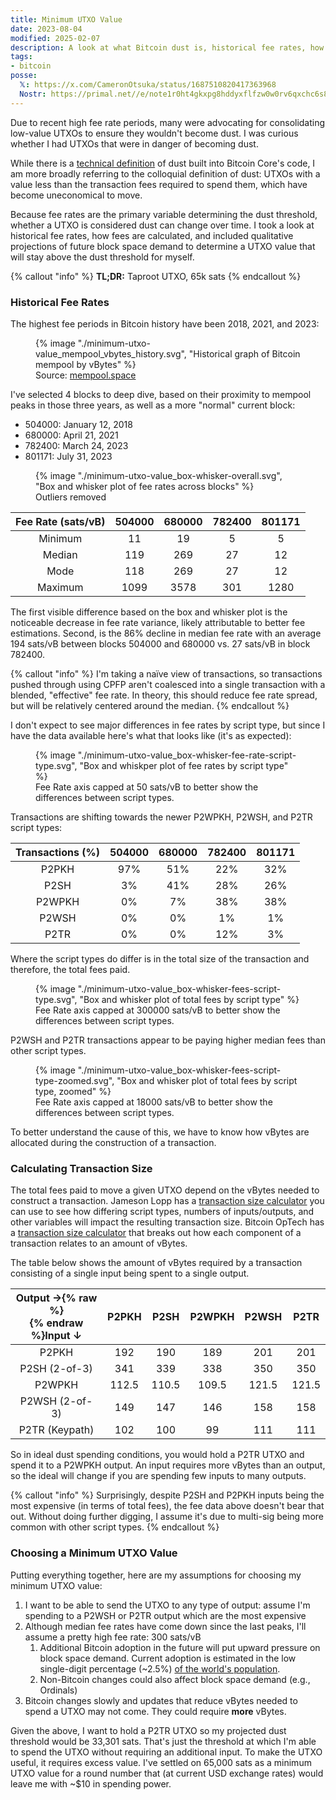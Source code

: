 ```yaml
---
title: Minimum UTXO Value
date: 2023-08-04
modified: 2025-02-07
description: A look at what Bitcoin dust is, historical fee rates, how fees are calculated, and a decision on a minimum UTXO value to stay above the dust threshold.
tags:
- bitcoin
posse:
  𝕏: https://x.com/CameronOtsuka/status/1687510820417363968
  Nostr: https://primal.net//e/note1r0ht4gkxpg8hddyxflfzw0w0rv6qxchc6s836pt9lsqeqwxahj9sgrrgpw
---
```


Due to recent high fee rate periods, many were advocating for consolidating low-value UTXOs to ensure they wouldn't become dust. I was curious whether I had UTXOs that were in danger of becoming dust.

While there is a [technical definition](https://bitcoin.stackexchange.com/a/41082) of dust built into Bitcoin Core's code, I am more broadly referring to the colloquial definition of dust: UTXOs with a value less than the transaction fees required to spend them, which have become uneconomical to move.

Because fee rates are the primary variable determining the dust threshold, whether a UTXO is considered dust can change over time. I took a look at historical fee rates, how fees are calculated, and included qualitative projections of future block space demand to determine a UTXO value that will stay above the dust threshold for myself.

{% callout "info" %}
**TL;DR:** Taproot UTXO, 65k sats
{% endcallout %}

### Historical Fee Rates
The highest fee periods in Bitcoin history have been 2018, 2021, and 2023:

<figure>
    {% image "./minimum-utxo-value_mempool_vbytes_history.svg", "Historical graph of Bitcoin mempool by vBytes" %}
    <figcaption>Source: <a href="https://mempool.space/graphs/mempool#all">mempool.space</a></figcaption>
</figure>

I've selected 4 blocks to deep dive, based on their proximity to mempool peaks in those three years, as well as a more "normal" current block:
- 504000: January 12, 2018
- 680000: April 21, 2021
- 782400: March 24, 2023
- 801171: July 31, 2023

<figure>
    {% image "./minimum-utxo-value_box-whisker-overall.svg", "Box and whisker plot of fee rates across blocks" %}
    <figcaption>Outliers removed</figcaption>
</figure>

| **Fee Rate (sats/vB)** | **504000** | **680000** | **782400** | **801171** |
|:----------------------:|:----------:|:----------:|:----------:|:----------:|
|         Minimum        |     11     |     19     |      5     |      5     |
|         Median         |     119    |     269    |     27     |     12     |
|          Mode          |     118    |     269    |     27     |     12     |
|         Maximum        |    1099    |    3578    |     301    |    1280    |

The first visible difference based on the box and whisker plot is the noticeable decrease in fee rate variance, likely attributable to better fee estimations. Second, is the 86% decline in median fee rate with an average 194 sats/vB between blocks 504000 and 680000 vs. 27 sats/vB in block 782400.

{% callout "info" %}
I'm taking a naïve view of transactions, so transactions pushed through using CPFP aren't coalesced into a single transaction with a blended, "effective" fee rate. In theory, this should reduce fee rate spread, but will be relatively centered around the median.
{% endcallout %}

I don't expect to see major differences in fee rates by script type, but since I have the data available here's what that looks like (it's as expected):

<figure>
    {% image "./minimum-utxo-value_box-whisker-fee-rate-script-type.svg", "Box and whiskper plot of fee rates by script type" %}
    <figcaption>Fee Rate axis capped at 50 sats/vB to better show the differences between script types.</figcaption>
</figure>

Transactions are shifting towards the newer P2WPKH, P2WSH, and P2TR script types:

| **Transactions (%)** | **504000** | **680000** | **782400** | **801171** |
|:--------------------:|:----------:|:----------:|:----------:|:----------:|
|         P2PKH        |     97%    |     51%    |     22%    |     32%    |
|         P2SH         |     3%     |     41%    |     28%    |     26%    |
|        P2WPKH        |     0%     |     7%     |     38%    |     38%    |
|         P2WSH        |     0%     |     0%     |     1%     |     1%     |
|         P2TR         |     0%     |     0%     |     12%    |     3%     |

Where the script types do differ is in the total size of the transaction and therefore, the total fees paid.

<figure>
    {% image "./minimum-utxo-value_box-whisker-fees-script-type.svg", "Box and whisker plot of total fees by script type" %}
    <figcaption>Fee Rate axis capped at 300000 sats/vB to better show the differences between script types.</figcaption>
</figure>

P2WSH and P2TR transactions appear to be paying higher median fees than other script types.

<figure>
    {% image "./minimum-utxo-value_box-whisker-fees-script-type-zoomed.svg", "Box and whisker plot of total fees by script type, zoomed" %}
    <figcaption>Fee Rate axis capped at 18000 sats/vB to better show the differences between script types.</figcaption>
</figure>

To better understand the cause of this, we have to know how vBytes are allocated during the construction of a transaction.

### Calculating Transaction Size
The total fees paid to move a given UTXO depend on the vBytes needed to construct a transaction. Jameson Lopp has a [transaction size calculator](https://jlopp.github.io/bitcoin-transaction-size-calculator/) you can use to see how differing script types, numbers of inputs/outputs, and other variables will impact the resulting transaction size. Bitcoin OpTech has a [transaction size calculator](https://bitcoinops.org/en/tools/calc-size/) that breaks out how each component of a transaction relates to an amount of vBytes.

The table below shows the amount of vBytes required by a transaction consisting of a single input being spent to a single output.

| **Output →{% raw %}<br>{% endraw %}Input ↓** | **P2PKH** | **P2SH** | **P2WPKH** | **P2WSH** | **P2TR** |
|:--------------------:|:---------:|:--------:|:----------:|:---------:|:--------:|
|         P2PKH        |    192    |    190   |     189    |    201    |    201   |
|     P2SH (2-of-3)    |    341    |    339   |     338    |    350    |    350   |
|        P2WPKH        |   112.5   |   110.5  |    109.5   |   121.5   |   121.5  |
|    P2WSH (2-of-3)    |    149    |    147   |     146    |    158    |    158   |
|    P2TR (Keypath)    |    102    |    100   |     99     |    111    |    111   |

So in ideal dust spending conditions, you would hold a P2TR UTXO and spend it to a P2WPKH output. An input requires more vBytes than an output, so the ideal will change if you are spending few inputs to many outputs.

{% callout "info" %}
Surprisingly, despite P2SH and P2PKH inputs being the most expensive (in terms of total fees), the fee data above doesn't bear that out. Without doing further digging, I assume it's due to multi-sig being more common with other script types.
{% endcallout %}

### Choosing a Minimum UTXO Value
Putting everything together, here are my assumptions for choosing my minimum UTXO value:
1. I want to be able to send the UTXO to any type of output: assume I'm spending to a P2WSH or P2TR output which are the most expensive
1. Although median fee rates have come down since the last peaks, I'll assume a pretty high fee rate: 300 sats/vB
    1. Additional Bitcoin adoption in the future will put upward pressure on block space demand. Current adoption is estimated in the low single-digit percentage (~2.5%) [of the world's population](https://bitcoinmagazine.com/markets/an-objective-look-at-bitcoin-adoption).
    1. Non-Bitcoin changes could also affect block space demand (e.g., Ordinals)
1. Bitcoin changes slowly and updates that reduce vBytes needed to spend a UTXO may not come. They could require **more** vBytes.

Given the above, I want to hold a P2TR UTXO so my projected dust threshold would be 33,301 sats. That's just the threshold at which I'm able to spend the UTXO without requiring an additional input. To make the UTXO useful, it requires excess value. I've settled on 65,000 sats as a minimum UTXO value for a round number that (at current USD exchange rates) would leave me with ~$10 in spending power.